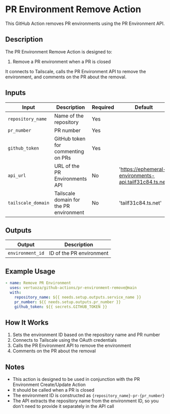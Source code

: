 # PR Environment Remove Action

This GitHub Action removes PR environments using the PR Environment API.

## Description

The PR Environment Remove Action is designed to:

1. Remove a PR environment when a PR is closed

It connects to Tailscale, calls the PR Environment API to remove the environment, and comments on the PR about the removal.

## Inputs

| Input | Description | Required | Default |
|-------|-------------|----------|---------|
| `repository_name` | Name of the repository | Yes | |
| `pr_number` | PR number | Yes | |
| `github_token` | GitHub token for commenting on PRs | Yes | |
| `api_url` | URL of the PR Environments API | No | 'https://ephemeral-environments-api.tailf31c84.ts.net' |
| `tailscale_domain` | Tailscale domain for the PR environment | No | 'tailf31c84.ts.net' |

## Outputs

| Output | Description |
|--------|-------------|
| `environment_id` | ID of the PR environment |

## Example Usage

```yaml
- name: Remove PR Environment
  uses: vertuoza/github-actions/pr-environment-remove@main
  with:
    repository_name: ${{ needs.setup.outputs.service_name }}
    pr_number: ${{ needs.setup.outputs.pr_number }}
    github_token: ${{ secrets.GITHUB_TOKEN }}
```

## How It Works

1. Sets the environment ID based on the repository name and PR number
2. Connects to Tailscale using the OAuth credentials
3. Calls the PR Environment API to remove the environment
4. Comments on the PR about the removal

## Notes

- This action is designed to be used in conjunction with the PR Environment Create/Update Action
- It should be called when a PR is closed
- The environment ID is constructed as `{repository_name}-pr-{pr_number}`
- The API extracts the repository name from the environment ID, so you don't need to provide it separately in the API call
